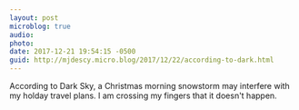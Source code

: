 ```yaml
---
layout: post
microblog: true
audio: 
photo: 
date: 2017-12-21 19:54:15 -0500
guid: http://mjdescy.micro.blog/2017/12/22/according-to-dark.html
---
```

According to Dark Sky, a Christmas morning snowstorm may interfere with my holday travel plans. I am crossing my fingers that it doesn't happen.

